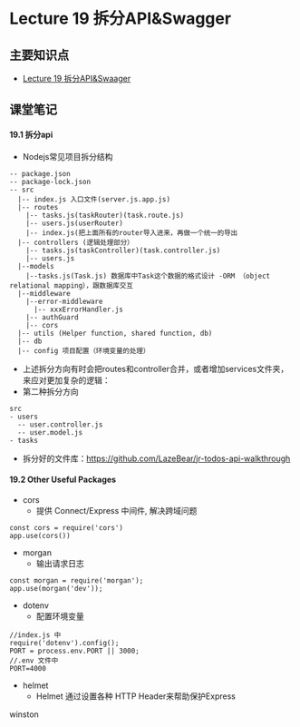 # Lecture 19 拆分API&Swagger

## 主要知识点
- [Lecture 19 拆分API&Swaager](#lecture-19-拆分apiswagger)


## 课堂笔记 

#### 19.1 拆分api 

- Nodejs常见项目拆分结构
```
-- package.json
-- package-lock.json
-- src
  |-- index.js 入口文件(server.js.app.js)
  |-- routes
    |-- tasks.js(taskRouter)(task.route.js)
    |-- users.js(userRouter)
    |-- index.js(把上面所有的router导入进来，再做一个统一的导出
  |-- controllers (逻辑处理部分）
    |-- tasks.js(taskController)(task.controller.js)
    |-- users.js
  |--models
    |--tasks.js(Task.js) 数据库中Task这个数据的格式设计 -ORM （object relational mapping），跟数据库交互
  |--middleware
    |--error-middleware
      |-- xxxErrorHandler.js
    |-- authGuard
    |-- cors
  |-- utils (Helper function, shared function, db)
  |-- db
  |-- config 项目配置（环境变量的处理）
```
- 上述拆分方向有时会把routes和controller合并，或者增加services文件夹，来应对更加复杂的逻辑： 
- 第二种拆分方向
```
src
- users
  -- user.controller.js
  -- user.model.js
- tasks
```
- 拆分好的文件库：https://github.com/LazeBear/jr-todos-api-walkthrough

#### 19.2 Other Useful Packages
- cors
  - 提供 Connect/Express 中间件, 解决跨域问题
```
const cors = require('cors')
app.use(cors())
```
- morgan
  - 输出请求日志
```
const morgan = require('morgan');
app.use(morgan('dev'));
```
- dotenv
  - 配置环境变量
```
//index.js 中
require('dotenv').config();
PORT = process.env.PORT || 3000;
//.env 文件中
PORT=4000
```

- helmet
  - Helmet 通过设置各种 HTTP Header来帮助保护Express
  
winston
